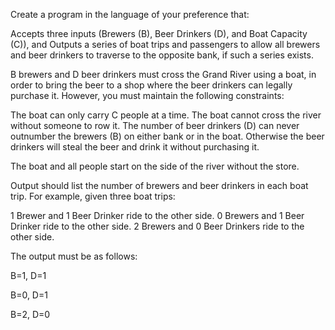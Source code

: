 Create a program in the language of your preference that:

Accepts three inputs (Brewers (B), Beer Drinkers (D), and Boat Capacity (C)), and
Outputs a series of boat trips and passengers to allow all brewers and beer drinkers to traverse to the opposite bank, if such a series exists.


B brewers and D beer drinkers must cross the Grand River using a boat, in order to bring the beer to a shop where the beer drinkers can legally purchase it. However, you must maintain the following constraints:

The boat can only carry C people at a time.
The boat cannot cross the river without someone to row it.
The number of beer drinkers (D) can never outnumber the brewers (B) on either bank or in the boat. Otherwise the beer drinkers will steal the beer and drink it without purchasing it.


The boat and all people start on the side of the river without the store.

Output should list the number of brewers and beer drinkers in each boat trip. For example, given three boat trips:

1 Brewer and 1 Beer Drinker ride to the other side.
0 Brewers and 1 Beer Drinker ride to the other side.
2 Brewers and 0 Beer Drinkers ride to the other side.


The output must be as follows:

B=1, D=1

B=0, D=1

B=2, D=0
